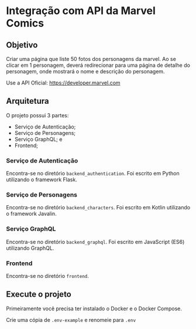 # Integração com API da Marvel Comics

## Objetivo

Criar uma página que liste 50 fotos dos personagens da marvel. Ao se clicar em 1 personagem, deverá redirecionar para uma página de detalhe do personagem, onde mostrará o nome e descrição do personagem.

Use a API Oficial: https://developer.marvel.com

## Arquitetura

O projeto possui 3 partes:
  - Serviço de Autenticação;
  - Serviço de Personagens;
  - Serviço GraphQL; e
  - Frontend;

### Serviço de Autenticação

Encontra-se no diretório `backend_authentication`. Foi escrito em Python utilizando o framework Flask.

### Serviço de Personagens

Encontra-se no diretório `backend_characters`. Foi escrito em Kotlin utilizando o framework Javalin.

### Serviço GraphQL

Encontra-se no diretório `backend_graphql`. Foi escrito em JavaScript (ES6) utilizando GraphQL.

### Frontend

Encontra-se no diretório `frontend`.

## Execute o projeto

Primeiramente você precisa ter instalado o Docker e o Docker Compose.

Crie uma cópia de `.env-example` e renomeie para `.env`

